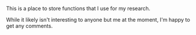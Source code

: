 This is a place to store functions that I use for my research.

While it likely isn't interesting to anyone but me at the moment, I'm happy to get any comments. 
